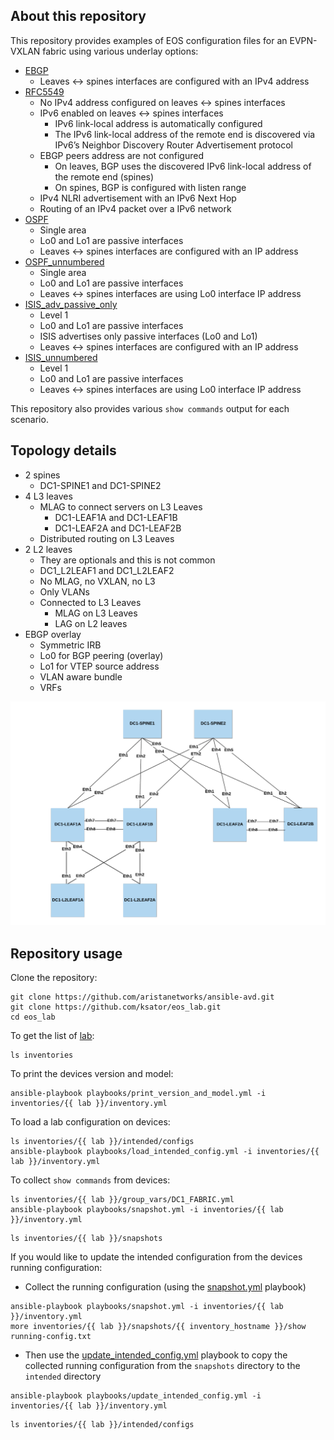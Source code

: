 ## About this repository

This repository provides examples of EOS configuration files for an EVPN-VXLAN fabric using various underlay options:
- [EBGP](inventories/ebgp)
  - Leaves <-> spines interfaces are configured with an IPv4 address
- [RFC5549](inventories/rfc5549)
  - No IPv4 address configured on leaves <-> spines interfaces
  - IPv6 enabled on leaves <-> spines interfaces
    - IPv6 link-local address is automatically configured
    - The IPv6 link-local address of the remote end is discovered via IPv6’s Neighbor Discovery Router Advertisement protocol
  - EBGP peers address are not configured
    - On leaves, BGP uses the discovered IPv6 link-local address of the remote end (spines)
    - On spines, BGP is configured with listen range
  - IPv4 NLRI advertisement with an IPv6 Next Hop
  - Routing of an IPv4 packet over a IPv6 network
- [OSPF](inventories/ospf)
  - Single area
  - Lo0 and Lo1 are passive interfaces
  - Leaves <-> spines interfaces are configured with an IP address
- [OSPF_unnumbered](inventories/ospf_unnumbered)
  - Single area
  - Lo0 and Lo1 are passive interfaces
  - Leaves <-> spines interfaces are using Lo0 interface IP address
- [ISIS_adv_passive_only](inventories/ISIS_adv_passive_only)
  - Level 1
  - Lo0 and Lo1 are passive interfaces
  - ISIS advertises only passive interfaces (Lo0 and Lo1)
  - Leaves <-> spines interfaces are configured with an IP address
- [ISIS_unnumbered](inventories/ISIS_unnumbered)
  - Level 1
  - Lo0 and Lo1 are passive interfaces
  - Leaves <-> spines interfaces are using Lo0 interface IP address

This repository also provides various `show commands` output for each scenario.

## Topology details

- 2 spines
  - DC1-SPINE1 and DC1-SPINE2
- 4 L3 leaves
  - MLAG to connect servers on L3 Leaves
    - DC1-LEAF1A and DC1-LEAF1B
    - DC1-LEAF2A and DC1-LEAF2B
  - Distributed routing on L3 Leaves
- 2 L2 leaves
  - They are optionals and this is not common
  - DC1_L2LEAF1 and DC1_L2LEAF2
  - No MLAG, no VXLAN, no L3
  - Only VLANs
  - Connected to L3 Leaves
    - MLAG on L3 Leaves
    - LAG on L2 leaves
- EBGP overlay
  - Symmetric IRB
  - Lo0 for BGP peering (overlay)
  - Lo1 for VTEP source address
  - VLAN aware bundle
  - VRFs

![lab.png](lab.png)

## Repository usage

Clone the repository:
```
git clone https://github.com/aristanetworks/ansible-avd.git
git clone https://github.com/ksator/eos_lab.git
cd eos_lab
```

To get the list of [lab](inventories):
```
ls inventories
```

To print the devices version and model:
```
ansible-playbook playbooks/print_version_and_model.yml -i inventories/{{ lab }}/inventory.yml
```

To load a lab configuration on devices:
```
ls inventories/{{ lab }}/intended/configs
ansible-playbook playbooks/load_intended_config.yml -i inventories/{{ lab }}/inventory.yml
```

To collect `show commands` from devices:
```
ls inventories/{{ lab }}/group_vars/DC1_FABRIC.yml
ansible-playbook playbooks/snapshot.yml -i inventories/{{ lab }}/inventory.yml
```
```
ls inventories/{{ lab }}/snapshots
```

If you would like to update the intended configuration from the devices running configuration:
- Collect the running configuration (using the [snapshot.yml](playbooks/snapshot.yml) playbook)
```
ansible-playbook playbooks/snapshot.yml -i inventories/{{ lab }}/inventory.yml
more inventories/{{ lab }}/snapshots/{{ inventory_hostname }}/show running-config.txt
```
- Then use the [update_intended_config.yml](playbooks/update_intended_config.yml) playbook to copy the collected running configuration from the `snapshots` directory to the `intended` directory
```
ansible-playbook playbooks/update_intended_config.yml -i inventories/{{ lab }}/inventory.yml
```
```
ls inventories/{{ lab }}/intended/configs
```
